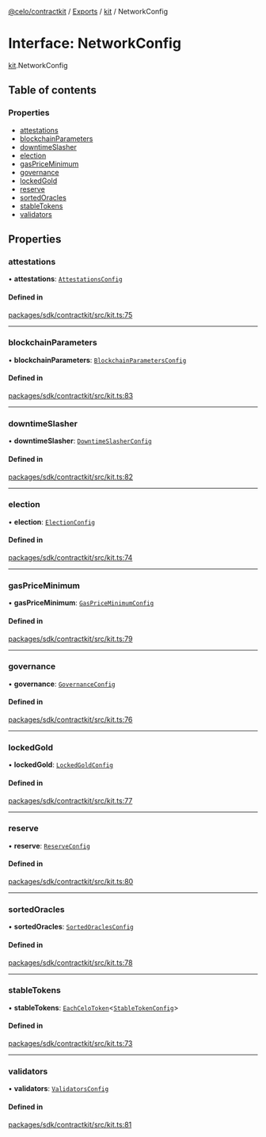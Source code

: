 [@celo/contractkit](../README.md) / [Exports](../modules.md) / [kit](../modules/kit.md) / NetworkConfig

# Interface: NetworkConfig

[kit](../modules/kit.md).NetworkConfig

## Table of contents

### Properties

- [attestations](kit.NetworkConfig.md#attestations)
- [blockchainParameters](kit.NetworkConfig.md#blockchainparameters)
- [downtimeSlasher](kit.NetworkConfig.md#downtimeslasher)
- [election](kit.NetworkConfig.md#election)
- [gasPriceMinimum](kit.NetworkConfig.md#gaspriceminimum)
- [governance](kit.NetworkConfig.md#governance)
- [lockedGold](kit.NetworkConfig.md#lockedgold)
- [reserve](kit.NetworkConfig.md#reserve)
- [sortedOracles](kit.NetworkConfig.md#sortedoracles)
- [stableTokens](kit.NetworkConfig.md#stabletokens)
- [validators](kit.NetworkConfig.md#validators)

## Properties

### attestations

• **attestations**: [`AttestationsConfig`](wrappers_Attestations.AttestationsConfig.md)

#### Defined in

[packages/sdk/contractkit/src/kit.ts:75](https://github.com/celo-org/developer-tooling/blob/master/packages/sdk/contractkit/src/kit.ts#L75)

___

### blockchainParameters

• **blockchainParameters**: [`BlockchainParametersConfig`](wrappers_BlockchainParameters.BlockchainParametersConfig.md)

#### Defined in

[packages/sdk/contractkit/src/kit.ts:83](https://github.com/celo-org/developer-tooling/blob/master/packages/sdk/contractkit/src/kit.ts#L83)

___

### downtimeSlasher

• **downtimeSlasher**: [`DowntimeSlasherConfig`](wrappers_DowntimeSlasher.DowntimeSlasherConfig.md)

#### Defined in

[packages/sdk/contractkit/src/kit.ts:82](https://github.com/celo-org/developer-tooling/blob/master/packages/sdk/contractkit/src/kit.ts#L82)

___

### election

• **election**: [`ElectionConfig`](wrappers_Election.ElectionConfig.md)

#### Defined in

[packages/sdk/contractkit/src/kit.ts:74](https://github.com/celo-org/developer-tooling/blob/master/packages/sdk/contractkit/src/kit.ts#L74)

___

### gasPriceMinimum

• **gasPriceMinimum**: [`GasPriceMinimumConfig`](wrappers_GasPriceMinimum.GasPriceMinimumConfig.md)

#### Defined in

[packages/sdk/contractkit/src/kit.ts:79](https://github.com/celo-org/developer-tooling/blob/master/packages/sdk/contractkit/src/kit.ts#L79)

___

### governance

• **governance**: [`GovernanceConfig`](wrappers_Governance.GovernanceConfig.md)

#### Defined in

[packages/sdk/contractkit/src/kit.ts:76](https://github.com/celo-org/developer-tooling/blob/master/packages/sdk/contractkit/src/kit.ts#L76)

___

### lockedGold

• **lockedGold**: [`LockedGoldConfig`](wrappers_LockedGold.LockedGoldConfig.md)

#### Defined in

[packages/sdk/contractkit/src/kit.ts:77](https://github.com/celo-org/developer-tooling/blob/master/packages/sdk/contractkit/src/kit.ts#L77)

___

### reserve

• **reserve**: [`ReserveConfig`](wrappers_Reserve.ReserveConfig.md)

#### Defined in

[packages/sdk/contractkit/src/kit.ts:80](https://github.com/celo-org/developer-tooling/blob/master/packages/sdk/contractkit/src/kit.ts#L80)

___

### sortedOracles

• **sortedOracles**: [`SortedOraclesConfig`](wrappers_SortedOracles.SortedOraclesConfig.md)

#### Defined in

[packages/sdk/contractkit/src/kit.ts:78](https://github.com/celo-org/developer-tooling/blob/master/packages/sdk/contractkit/src/kit.ts#L78)

___

### stableTokens

• **stableTokens**: [`EachCeloToken`](../modules/celo_tokens.md#eachcelotoken)\<[`StableTokenConfig`](wrappers_StableTokenWrapper.StableTokenConfig.md)\>

#### Defined in

[packages/sdk/contractkit/src/kit.ts:73](https://github.com/celo-org/developer-tooling/blob/master/packages/sdk/contractkit/src/kit.ts#L73)

___

### validators

• **validators**: [`ValidatorsConfig`](wrappers_Validators.ValidatorsConfig.md)

#### Defined in

[packages/sdk/contractkit/src/kit.ts:81](https://github.com/celo-org/developer-tooling/blob/master/packages/sdk/contractkit/src/kit.ts#L81)
